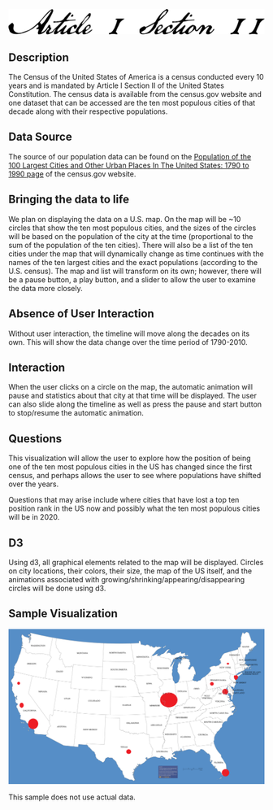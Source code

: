 ![Article I Section II](https://raw.githubusercontent.com/MashaZorin/article_I_section_II/master/articleisectionii.png "Article I Section II")

## Description

The Census of the United States of America is a census conducted every 10 years and is mandated by Article I Section II of the United States Constitution. The census data is available from the census.gov website and one dataset that can be accessed are the ten most populous cities of that decade along with their respective populations.

## Data Source

The source of our population data can be found on the [Population of the 100 Largest Cities and Other Urban Places In The United States: 1790 to 1990 page](https://www.census.gov/library/working-papers/1998/demo/POP-twps0027.html) of the census.gov website.

## Bringing the data to life

We plan on displaying the data on a U.S. map. On the map will be ~10 circles that show the ten most populous cities, and the sizes of the circles will be based on the population of the city at the time (proportional to the sum of the population of the ten cities). There will also be a list of the ten cities under the map that will dynamically change as time continues with the names of the ten largest cities and the exact populations (according to the U.S. census). The map and list will transform on its own; however, there will be a pause button, a play button, and a slider to allow the user to examine the data more closely.

## Absence of User Interaction

Without user interaction, the timeline will move along the decades on its own. This will show the data change over the time period of 1790-2010.

## Interaction

When the user clicks on a circle on the map, the automatic animation will pause and statistics about that city at that time will be displayed. The user can also slide along the timeline as well as press the pause and start button to stop/resume the automatic animation.

## Questions

This visualization will allow the user to explore how the position of being one of the ten most populous cities in the US has changed since the first census, and perhaps allows the user to see where populations have shifted over the years.

Questions that may arise include where cities that have lost a top ten position rank in the US now and possibly what the ten most populous cities will be in 2020.

## D3

Using d3, all graphical elements related to the map will be displayed. Circles on city locations, their colors, their size, the map of the US itself, and the animations associated with growing/shrinking/appearing/disappearing circles will be done using d3.

## Sample Visualization

![USA Map](https://raw.githubusercontent.com/MashaZorin/article_I_section_II/master/usa_map.png "USA Map")

This sample does not use actual data.